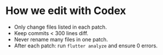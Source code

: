 # How we edit with Codex

- Only change files listed in each patch.
- Keep commits < 300 lines diff.
- Never rename many files in one patch.
- After each patch: run `flutter analyze` and ensure 0 errors.
